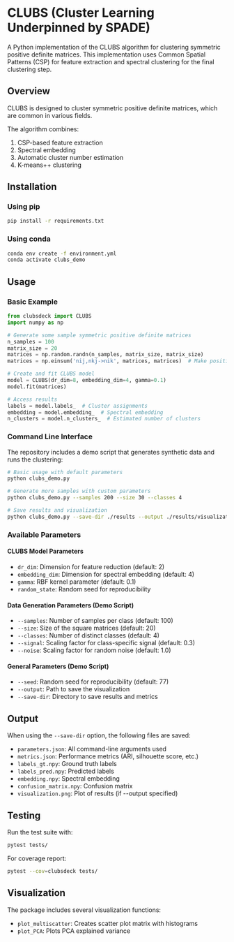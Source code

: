 # CLUBS (Cluster Learning Underpinned by SPADE)

A Python implementation of the CLUBS algorithm for clustering symmetric positive definite matrices. This implementation uses Common Spatial Patterns (CSP) for feature extraction and spectral clustering for the final clustering step.

## Overview

CLUBS is designed to cluster symmetric positive definite matrices, which are common in various fields.

The algorithm combines:
1. CSP-based feature extraction
2. Spectral embedding
3. Automatic cluster number estimation
4. K-means++ clustering

## Installation

### Using pip
```bash
pip install -r requirements.txt
```

### Using conda
```bash
conda env create -f environment.yml
conda activate clubs_demo
```

## Usage

### Basic Example
```python
from clubsdeck import CLUBS
import numpy as np

# Generate some sample symmetric positive definite matrices
n_samples = 100
matrix_size = 20
matrices = np.random.randn(n_samples, matrix_size, matrix_size)
matrices = np.einsum('nij,nkj->nik', matrices, matrices)  # Make positive definite

# Create and fit CLUBS model
model = CLUBS(dr_dim=8, embedding_dim=4, gamma=0.1)
model.fit(matrices)

# Access results
labels = model.labels_  # Cluster assignments
embedding = model.embedding_  # Spectral embedding
n_clusters = model.n_clusters_  # Estimated number of clusters
```

### Command Line Interface
The repository includes a demo script that generates synthetic data and runs the clustering:

```bash
# Basic usage with default parameters
python clubs_demo.py

# Generate more samples with custom parameters
python clubs_demo.py --samples 200 --size 30 --classes 4

# Save results and visualization
python clubs_demo.py --save-dir ./results --output ./results/visualization.png
```

### Available Parameters

#### CLUBS Model Parameters
- `dr_dim`: Dimension for feature reduction (default: 2)
- `embedding_dim`: Dimension for spectral embedding (default: 4)
- `gamma`: RBF kernel parameter (default: 0.1)
- `random_state`: Random seed for reproducibility

#### Data Generation Parameters (Demo Script)
- `--samples`: Number of samples per class (default: 100)
- `--size`: Size of the square matrices (default: 20)
- `--classes`: Number of distinct classes (default: 4)
- `--signal`: Scaling factor for class-specific signal (default: 0.3)
- `--noise`: Scaling factor for random noise (default: 1.0)

#### General Parameters (Demo Script)
- `--seed`: Random seed for reproducibility (default: 77)
- `--output`: Path to save the visualization
- `--save-dir`: Directory to save results and metrics

## Output

When using the `--save-dir` option, the following files are saved:
- `parameters.json`: All command-line arguments used
- `metrics.json`: Performance metrics (ARI, silhouette score, etc.)
- `labels_gt.npy`: Ground truth labels
- `labels_pred.npy`: Predicted labels
- `embedding.npy`: Spectral embedding
- `confusion_matrix.npy`: Confusion matrix
- `visualization.png`: Plot of results (if --output specified)

## Testing

Run the test suite with:
```bash
pytest tests/
```

For coverage report:
```bash
pytest --cov=clubsdeck tests/
```

## Visualization

The package includes several visualization functions:
- `plot_multiscatter`: Creates scatter plot matrix with histograms
- `plot_PCA`: Plots PCA explained variance



